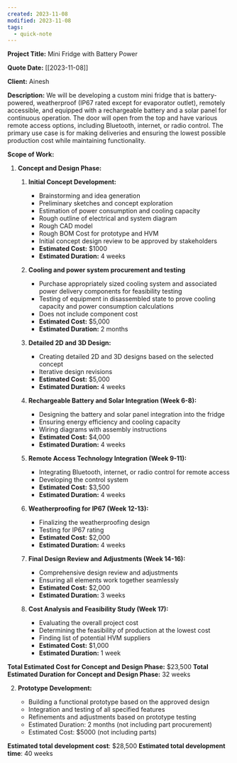 ```yaml
---
created: 2023-11-08
modified: 2023-11-08
tags:
  - quick-note
---
```

**Project Title:** Mini Fridge with Battery Power

**Quote Date:** [[2023-11-08]]

**Client:** Ainesh

**Description:** We will be developing a custom mini fridge that is battery-powered, weatherproof (IP67 rated except for evaporator outlet), remotely accessible, and equipped with a rechargeable battery and a solar panel for continuous operation. The door will open from the top and have various remote access options, including Bluetooth, internet, or radio control. The primary use case is for making deliveries and ensuring the lowest possible production cost while maintaining functionality.

**Scope of Work:**

1. **Concept and Design Phase:**
	1. **Initial Concept Development:**
		- Brainstorming and idea generation
		- Preliminary sketches and concept exploration
		- Estimation of power consumption and cooling capacity
		- Rough outline of electrical and system diagram
		- Rough CAD model 
		- Rough BOM Cost for prototype and HVM
		- Initial concept design review to be approved by stakeholders
		- **Estimated Cost:** $1000
		- **Estimated Duration:** 4 weeks

	2. **Cooling and power system procurement and testing**
		- Purchase appropriately sized cooling system and associated power delivery components for feasibility testing
		- Testing of equipment in disassembled state to prove cooling capacity and power consumption calculations
		- Does not include component cost
		- **Estimated Cost:** $5,000
		- **Estimated Duration:** 2 months

	3. **Detailed 2D and 3D Design:**
    
		- Creating detailed 2D and 3D designs based on the selected concept
		- Iterative design revisions
		- **Estimated Cost:** $5,000
		- **Estimated Duration:** 4 weeks

	4. **Rechargeable Battery and Solar Integration (Week 6-8):**
		- Designing the battery and solar panel integration into the fridge
		- Ensuring energy efficiency and cooling capacity
		- Wiring diagrams with assembly instructions
		- **Estimated Cost:** $4,000
		- **Estimated Duration:** 4 weeks

	5. **Remote Access Technology Integration (Week 9-11):**    
		- Integrating Bluetooth, internet, or radio control for remote access
		- Developing the control system
		- **Estimated Cost:** $3,500
		- **Estimated Duration:** 4 weeks

	6. **Weatherproofing for IP67 (Week 12-13):**
		- Finalizing the weatherproofing design
		- Testing for IP67 rating
		- **Estimated Cost:** $2,000
		- **Estimated Duration:** 4 weeks

	7. **Final Design Review and Adjustments (Week 14-16):**
		- Comprehensive design review and adjustments
		- Ensuring all elements work together seamlessly
		- **Estimated Cost:** $2,000
		- **Estimated Duration:** 3 weeks

	8. **Cost Analysis and Feasibility Study (Week 17):**
		- Evaluating the overall project cost
		- Determining the feasibility of production at the lowest cost
		- Finding list of potential HVM suppliers
		- **Estimated Cost:** $1,000
		- **Estimated Duration:** 1 week

**Total Estimated Cost for Concept and Design Phase:** $23,500
**Total Estimated Duration for Concept and Design Phase:**  32 weeks

2. **Prototype Development:**
    
    - Building a functional prototype based on the approved design
    - Integration and testing of all specified features
    - Refinements and adjustments based on prototype testing
    - Estimated Duration: 2 months (not including part procurement)
    - Estimated Cost: $5000 (not including parts)

**Estimated total development cost**: $28,500
**Estimated total development time**: 40 weeks